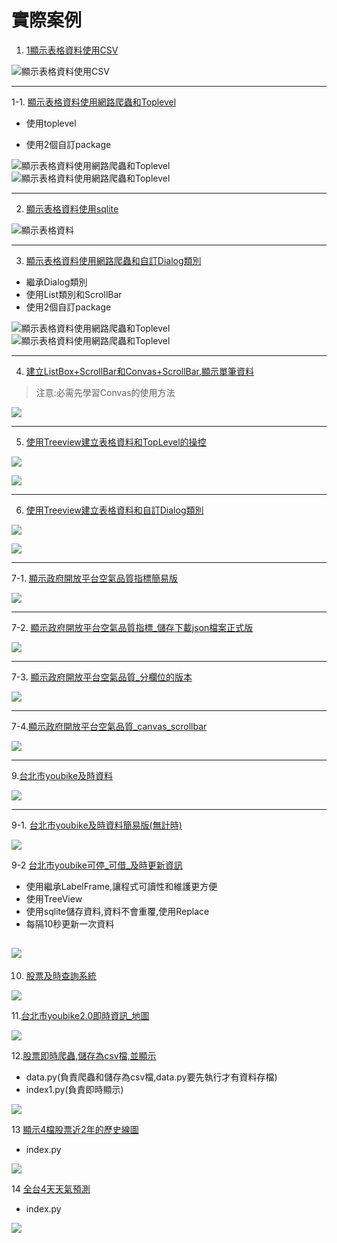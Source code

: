 # 實際案例

1. [1顯示表格資料使用CSV](./1顯示表格資料使用CSV/sample1_displayCSV_Grid.py)

![顯示表格資料使用CSV](./images/pic1.png)

---

1-1. [顯示表格資料使用網路爬蟲和Toplevel](./1-1爬蟲和使用Toplevel/main.py)

- 使用toplevel
  
- 使用2個自訂package

![顯示表格資料使用網路爬蟲和Toplevel](./images/pic1-1-1.png)
![顯示表格資料使用網路爬蟲和Toplevel](./images/pic1-1-2.png)


---


2. [顯示表格資料使用sqlite](./2顯示表格資料使用sqlite/sample2_displayTable_sqlite.py)

![顯示表格資料](./images/pic1.png)

---

3. [顯示表格資料使用網路爬蟲和自訂Dialog類別](./1-2爬蟲和使用自訂Dialog/main.py)

- 繼承Dialog類別
- 使用List類別和ScrollBar
- 使用2個自訂package

![顯示表格資料使用網路爬蟲和Toplevel](./images/pic1-2-1.png)
![顯示表格資料使用網路爬蟲和Toplevel](./images/pic1-2-2.png)

---



4. [建立ListBox+ScrollBar和Convas+ScrollBar,顯示單筆資料](./4listBox_ScrollBar_Convas/sample4_displayOneRow_listbox.py)
> 注意:必需先學習Convas的使用方法

![](./images/pic2.png)

---

5. [使用Treeview建立表格資料和TopLevel的操控](./5treeView_topLevel/sample5_displayTable_TreeView_topLevel.py)

![](./images/pic4.png)

![](./images/pic5.png)

---

6. [使用Treeview建立表格資料和自訂Dialog類別](./6treeview和自訂Dialog類別/sample6_displayTable_TreeView_Dialog.py)

![](./images/pic4.png)

![](./images/pic6.png)

---

7-1. [顯示政府開放平台空氣品質指標簡易版](./7顯示政府開放平台空氣品質指標簡易版/sample8_顯示目前空氣品質.py)

![](./images/pic7.png)

---

7-2. [顯示政府開放平台空氣品質指標_儲存下載json檔案正式版](./7-2顯示政府開放平台空氣品質指標正式版/main.py)

![](./images/pic8.png)

---

7-3. [顯示政府開放平台空氣品質_分欄位的版本](./空氣品質指標aqi_csv_多欄位版/main.py)

![](./空氣品質指標aqi_csv_多欄位版/images/pic1.png)

---

7-4.[顯示政府開放平台空氣品質_canvas_scrollbar](./空氣品質指標aqi_csv_canvas_scrollbar/main.py)

![](./空氣品質指標aqi_csv_canvas_scrollbar/images/pic1.png)

---


9.[台北市youbike及時資料](./台北市youbike/index.py)

![](./images/pic9.png)

---

9-1. [台北市youbike及時資料簡易版(無計時)](./簡易版youbike/youbikeOfTaipei.py)

![](./簡易版youbike/images/pic1.png)

9-2 [台北市youbike可停_可借_及時更新資訊](./台北市youbike1/youbike.py)

 - 使用繼承LabelFrame,讓程式可讀性和維護更方便
 - 使用TreeView
 - 使用sqlite儲存資料,資料不會重覆,使用Replace
 - 每隔10秒更新一次資料

![](./台北市youbike1/images/pic1.png)
---


10. [股票及時查詢系統](./10-1台灣證券交易所及時股票查詢系統/main.py)

![](./images/pic10.png)


11.[台北市youbike2.0即時資訊_地圖](./11台北市youbike2.0_地圖/main.py)

![](./images/pic11.png)


12.[股票即時爬蟲,儲存為csv檔,並顯示](./12_13即時存csv檔,顯示線圖/index1.py)
 - data.py(負責爬蟲和儲存為csv檔,data.py要先執行才有資料存檔)
 - index1.py(負責即時顯示)

![](./images/pic12.png)


13 [顯示4檔股票近2年的歷史線圖](./12_13即時存csv檔,顯示線圖/index1.py)
- index.py

![](./images/pic13.png)

14 [全台4天天氣預測](./14全台4天天氣預測/index.py)
- index.py

![](./images/pic14.png)

